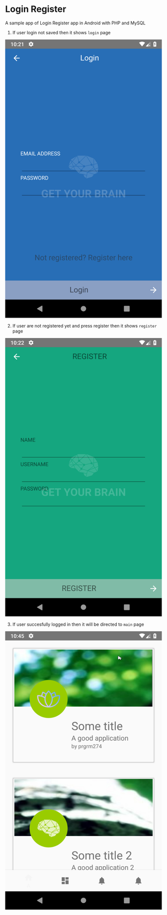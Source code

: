# Login Register

A sample app of Login Register app in Android with PHP and MySQL

1. If user login not saved then it shows `login` page

![Screenshot](login.png)

2. If user are not registered yet and press register then it shows `register` page

![Screenshot](register.png)

3. If user succesfully logged in then it will be directed to `main` page

![Screenshot](main.png)
